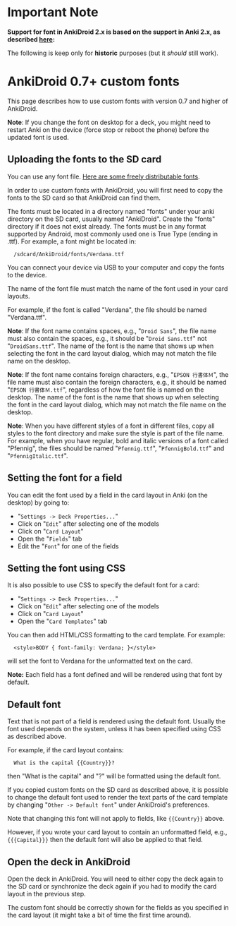 # Important Note
**Support for font in AnkiDroid 2.x is based on the support in Anki 2.x, as described [here](https://ankidroid.org/docs/manual.html#customFonts):**

The following is keep only for **historic** purposes (but it _should_ still work).

# AnkiDroid 0.7+ custom fonts

This page describes how to use custom fonts with version 0.7 and higher of AnkiDroid.

**Note**: If you change the font on desktop for a deck, you might need to restart Anki on the device (force stop or reboot the phone) before the updated font is used.

## Uploading the fonts to the SD card

You can use any font file. [Here are some freely distributable fonts](FreelyDistributableFonts.md).

In order to use custom fonts with AnkiDroid, you will first need to copy the fonts to the SD card so that AnkiDroid can find them.

The fonts must be located in a directory named "fonts" under your anki directory on the SD card, usually named "AnkiDroid". Create the "fonts" directory if it does not exist already. The fonts must be in any format supported by Android, most commonly used one is True Type (ending in .ttf). For example, a font might be located in:
```
  /sdcard/AnkiDroid/fonts/Verdana.ttf
```

You can connect your device via USB to your computer and copy the fonts to the device.

The name of the font file must match the name of the font used in your card layouts.

For example, if the font is called "Verdana", the file should be named "Verdana.ttf".

**Note**: If the font name contains spaces, e.g., "`Droid Sans`", the file name must also contain the spaces, e.g., it should be "`Droid Sans.ttf`" not "`DroidSans.ttf`". The name of the font is the name that shows up when selecting the font in the card layout dialog, which may not match the file name on the desktop.

**Note**: If the font name contains foreign characters, e.g., "`EPSON 行書体Ｍ`", the file name must also contain the foreign characters, e.g., it should be named "`EPSON 行書体Ｍ.ttf`", regardless of how the font file is named on the desktop. The name of the font is the name that shows up when selecting the font in the card layout dialog, which may not match the file name on the desktop.

**Note**: When you have different styles of a font in different files, copy all styles to the font directory and make sure the style is part of the file name. For example, when you have regular, bold and italic versions of a font called "Pfennig", the files should be named "`Pfennig.ttf`", "`PfennigBold.ttf`" and "`PfennigItalic.ttf`".

## Setting the font for a field

You can edit the font used by a field in the card layout in Anki (on the desktop) by going to:
  * "`Settings -> Deck Properties...`"
  * Click on "`Edit`" after selecting one of the models
  * Click on "`Card Layout`"
  * Open the "`Fields`" tab
  * Edit the "`Font`" for one of the fields

## Setting the font using CSS

It is also possible to use CSS to specify the default font for a card:
  * "`Settings -> Deck Properties...`"
  * Click on "`Edit`" after selecting one of the models
  * Click on "`Card Layout`"
  * Open the "`Card Templates`" tab

You can then add HTML/CSS formatting to the card template. For example:
```
  <style>BODY { font-family: Verdana; }</style>
```
will set the font to Verdana for the unformatted text on the card.

**Note:** Each field has a font defined and will be rendered using that font by default.

## Default font
Text that is not part of a field is rendered using the default font. Usually the font used depends on the system, unless it has been specified using CSS as described above.

For example, if the card layout contains:
```
  What is the capital {{Country}}?
```
then "What is the capital" and "?" will be formatted using the default font.

If you copied custom fonts on the SD card as described above, it is possible to change the default font used to render the text parts of the card template by changing "`Other -> Default font`" under AnkiDroid's preferences.

Note that changing this font will not apply to fields, like `{{Country}}` above.

However, if you wrote your card layout to contain an unformatted field, e.g., `{{{Capital}}}` then the default font will also be applied to that field.

## Open the deck in AnkiDroid

Open the deck in AnkiDroid. You will need to either copy the deck again to the SD card or synchronize the deck again if you had to modify the card layout in the previous step.

The custom font should be correctly shown for the fields as you specified in the card layout (it might take a bit of time the first time around).